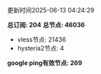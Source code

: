 更新时间2025-06-13 04:24:29

**总订阅: 204**
**总节点: 46036**
- vless节点: 21436
- hysteria2节点: 4

**google ping有效节点: 269**
